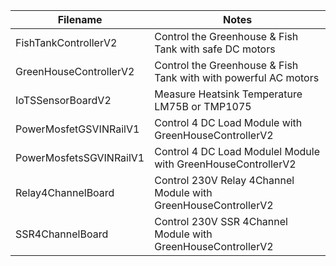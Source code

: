 
| Filename | Notes |
| --- | --- |
FishTankControllerV2 | Control the Greenhouse & Fish Tank with safe DC motors |
GreenHouseControllerV2 | Control the Greenhouse & Fish Tank with with powerful AC motors |
IoTSSensorBoardV2 | Measure Heatsink Temperature LM75B or TMP1075 |
PowerMosfetGSVINRailV1 | Control 4 DC Load Module with GreenHouseControllerV2 |
PowerMosfetsSGVINRailV1 | Control 4 DC Load Modulel Module with GreenHouseControllerV2 |
Relay4ChannelBoard | Control 230V Relay 4Channel Module with GreenHouseControllerV2 |
SSR4ChannelBoard | Control 230V SSR 4Channel Module with GreenHouseControllerV2 |


